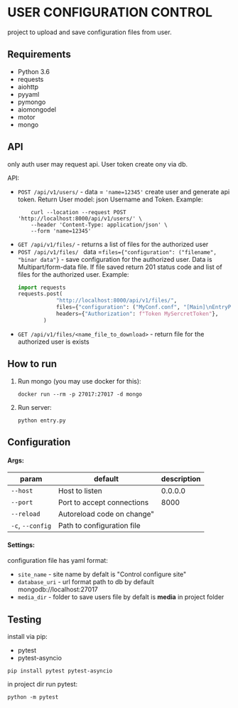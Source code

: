 USER CONFIGURATION CONTROL
=============
project to upload and save configuration files from user.

Requirements
-----------
* Python 3.6
* requests
* aiohttp
* pyyaml
* pymongo
* aiomongodel
* motor
* mongo

API
-----------
only auth user may request api. User token create ony via db.

API:
* `POST /api/v1/users/` - data = `'name=12345'` create user and generate api token. Return User model: json  Username and Token. Example:
    ```console:
        curl --location --request POST 'http://localhost:8000/api/v1/users/' \
        --header 'Content-Type: application/json' \
        --form 'name=12345'
    ```
* `GET /api/v1/files/` - returns a list of files for the authorized user
* `POST /api/v1/files/ ` data =`files={"configuration": ("filename", "binar data"}` - save configuration for the authorized user. Data is Multipart/form-data file. If file saved return 201 status code and  list of files for the authorized user. Example: 
    ```python
    import requests
    requests.post(
                "http://localhost:8000/api/v1/files/",
                files={"configuration": ("MyConf.conf", "[Main]\nEntryPoint=entry.py".encode())},
                headers={"Authorization": f"Token MySercretToken"},
            )
    ```
* `GET /api/v1/files/<name_file_to_download>` - return file for the authorized user is exists

How to run
----------
1. Run mongo (you may use docker for this):
    ```console
    docker run --rm -p 27017:27017 -d mongo
    ```
1. Run server:
    ```console
    python entry.py
    ```

Configuration
----------

#### Args:
|param|default|description|
|-----|-------|-----------|
| `--host` | Host to listen |   0.0.0.0 |
| `--port`|  Port to accept connections |8000|
| `--reload` | Autoreload code on change"| |
| `-c`, `--config`|  Path to configuration file |


#### Settings:
configuration file has yaml format: 
- `site_name` - site name by defalt is "Control configure site"
- `database_uri` - url format path to db by default  mongodb://localhost:27017
- `media_dir` - folder to save users file by defalt is  __media__ in project folder


Testing
------------
install via pip:
* pytest
* pytest-asyncio
```console
pip install pytest pytest-asyncio
```
in project dir run pytest:
```console
python -m pytest
```